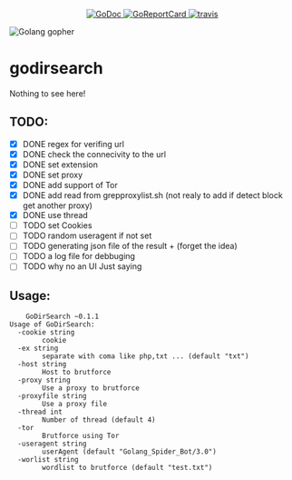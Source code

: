 <p align="center">
    <a href="https://godoc.org/github.com/hihebark/godirsearch">
        <img src="https://godoc.org/github.com/hihebark/godirsearch?status.svg" alt="GoDoc">
    </a>
    <a href="https://goreportcard.com/report/github.com/hihebark/godirsearch">
        <img src="https://goreportcard.com/badge/github.com/hihebark/godirsearch" alt="GoReportCard">
    </a>
    <a href="https://travis-ci.org/hihebark/godirsearch.svg?branch=master">
        <img src="https://travis-ci.org/hihebark/godirsearch.svg?branch=master" alt="travis">
    </a>
</p>

![Golang gopher](https://golang.org/doc/gopher/pkg.png)

godirsearch
===========
Nothing to see here!

TODO:
-----

- [x] DONE regex for verifing url
- [x] DONE check the connecivity to the url
- [x] DONE set extension
- [x] DONE set proxy
- [x] DONE add support of Tor
- [x] DONE add read from grepproxylist.sh (not realy to add if detect block get another proxy)
- [x] DONE use thread
- [ ] TODO set Cookies
- [ ] TODO random useragent if not set
- [ ] TODO generating json file of the result + (forget the idea)
- [ ] TODO a log file for debbuging
- [ ] TODO why no an UI Just saying

Usage:
------

```
	GoDirSearch ~0.1.1
Usage of GoDirSearch:
  -cookie string
    	cookie
  -ex string
    	separate with coma like php,txt ... (default "txt")
  -host string
    	Host to brutforce
  -proxy string
    	Use a proxy to brutforce
  -proxyfile string
    	Use a proxy file
  -thread int
    	Number of thread (default 4)
  -tor
    	Brutforce using Tor
  -useragent string
    	userAgent (default "Golang_Spider_Bot/3.0")
  -worlist string
    	wordlist to brutforce (default "test.txt")
```
